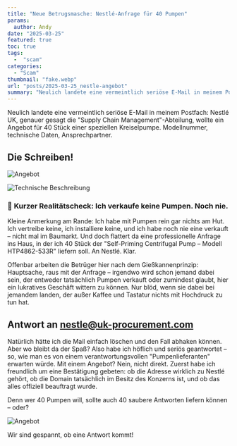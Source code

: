 ```yaml
---
title: "Neue Betrugsmasche: Nestlé-Anfrage für 40 Pumpen"
params:
  author: Andy
date: "2025-03-25"
featured: true
toc: true
tags:
  -  "scam"
categories:
  - "Scam"
thumbnail: "fake.webp"
url: "posts/2025-03-25_nestle-angebot"
summary: "Neulich landete eine vermeintlich seriöse E-Mail in meinem Postfach: Nestlé UK, genauer gesagt die Supply Chain Management-Abteilung, wollte ein Angebot für 40 Stück einer speziellen Kreiselpumpe."
---
```


Neulich landete eine vermeintlich seriöse E-Mail in meinem Postfach: Nestlé UK, genauer gesagt die "Supply Chain Management"-Abteilung, wollte ein Angebot für 40 Stück einer speziellen Kreiselpumpe. Modellnummer, technische Daten, Ansprechpartner. 

## Die Schreiben!

![Angebot](/posts/2025-03-25_nestle-angebot/pumpe_1.webp)

![Technische Beschreibung](/posts/2025-03-25_nestle-angebot/pumpe_2.webp)

### 🚫 **Kurzer Realitätscheck: Ich verkaufe keine Pumpen. Noch nie.**

Kleine Anmerkung am Rande: Ich habe mit Pumpen rein gar nichts am Hut. Ich vertreibe keine, ich installiere keine, und ich habe noch nie eine verkauft – nicht mal im Baumarkt. Und doch flattert da eine professionelle Anfrage ins Haus, in der ich 40 Stück der "Self-Priming Centrifugal Pump – Modell HTP4862-533R" liefern soll. An Nestlé. Klar.

Offenbar arbeiten die Betrüger hier nach dem Gießkannenprinzip: Hauptsache, raus mit der Anfrage – irgendwo wird schon jemand dabei sein, der entweder tatsächlich Pumpen verkauft oder zumindest glaubt, hier ein lukratives Geschäft wittern zu können. Nur blöd, wenn sie dabei bei jemandem landen, der außer Kaffee und Tastatur nichts mit Hochdruck zu tun hat.


## Antwort an nestle@uk-procurement.com

Natürlich hätte ich die Mail einfach löschen und den Fall abhaken können. Aber wo bleibt da der Spaß? Also habe ich höflich und seriös geantwortet – so, wie man es von einem verantwortungsvollen "Pumpenlieferanten" erwarten würde. Mit einem Angebot? Nein, nicht direkt. Zuerst habe ich freundlich um eine Bestätigung gebeten: ob die Adresse wirklich zu Nestlé gehört, ob die Domain tatsächlich im Besitz des Konzerns ist, und ob das alles offiziell beauftragt wurde.

Denn wer 40 Pumpen will, sollte auch 40 saubere Antworten liefern können – oder?

![Angebot](/posts/2025-03-25_nestle-angebot/mail.webp)

Wir sind gespannt, ob eine Antwort kommt!